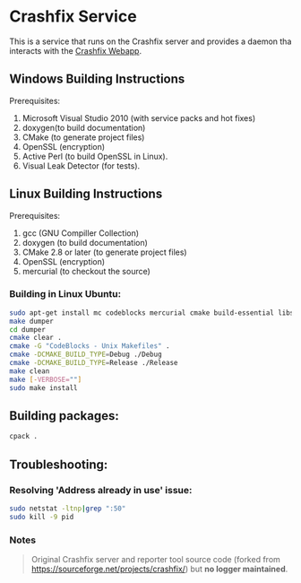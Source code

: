 # Crashfix Service

This is a service that runs on the Crashfix server and provides a daemon tha interacts with the [Crashfix Webapp](https://github.com/jsonzilla/crashfix_webapp).


## Windows Building Instructions
Prerequisites:

1. Microsoft Visual Studio 2010 (with service packs and hot fixes)
2. doxygen(to build documentation)
3. CMake (to generate project files)
4. OpenSSL (encryption)
5. Active Perl (to build OpenSSL in Linux).
6. Visual Leak Detector (for tests).

## Linux Building Instructions

Prerequisites:
1. gcc (GNU Compiller Collection)
2. doxygen (to build documentation)
3. CMake 2.8 or later (to generate project files)
4. OpenSSL (encryption)
5. mercurial (to checkout the source)

### Building in Linux Ubuntu:
```bash
sudo apt-get install mc codeblocks mercurial cmake build-essential libssl-dev rpm
make dumper
cd dumper
cmake clear .
cmake -G "CodeBlocks - Unix Makefiles" .
cmake -DCMAKE_BUILD_TYPE=Debug ./Debug
cmake -DCMAKE_BUILD_TYPE=Release ./Release
make clean
make [-VERBOSE=""]
sudo make install
```

## Building packages:
```bash
cpack .
```

## Troubleshooting:
### Resolving 'Address already in use' issue:
```bash
sudo netstat -ltnp|grep ":50"
sudo kill -9 pid
```




### Notes
> Original Crashfix server and reporter tool source code (forked from https://sourceforge.net/projects/crashfix/) but **no logger maintained**.
